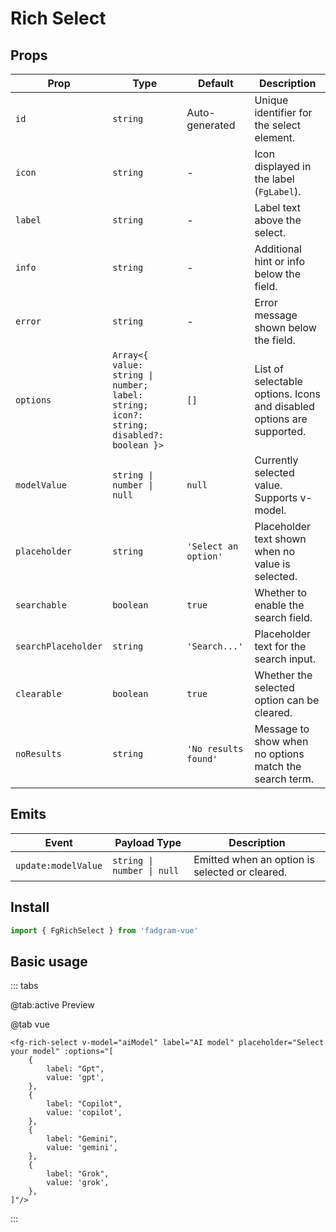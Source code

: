 <script setup lang="ts">
    import { ref } from 'vue';
    const options = ref([
        {
            label: "Gpt",
            value: 'gpt',
        },
        {
            label:"Copilot",
            value: 'copilot',
        },
        {
            label: "Gemini",
            value: 'gemini'
        },
        {
            label: "Grok",
            value: 'grok',
        },
    ]);

    const aiModel = ref('');
</script>

# Rich Select

## Props

| Prop                | Type                                                                                   | Default              | Description                                                           |
| ------------------- | -------------------------------------------------------------------------------------- | -------------------- | --------------------------------------------------------------------- |
| `id`                | `string`                                                                               | Auto-generated       | Unique identifier for the select element.                             |
| `icon`              | `string`                                                                               | -                    | Icon displayed in the label (`FgLabel`).                              |
| `label`             | `string`                                                                               | -                    | Label text above the select.                                          |
| `info`              | `string`                                                                               | -                    | Additional hint or info below the field.                              |
| `error`             | `string`                                                                               | -                    | Error message shown below the field.                                  |
| `options`           | `Array<{ value: string \| number; label: string; icon?: string; disabled?: boolean }>` | `[]`                 | List of selectable options. Icons and disabled options are supported. |
| `modelValue`        | `string \| number \| null`                                                             | `null`               | Currently selected value. Supports v-model.                           |
| `placeholder`       | `string`                                                                               | `'Select an option'` | Placeholder text shown when no value is selected.                     |
| `searchable`        | `boolean`                                                                              | `true`               | Whether to enable the search field.                                   |
| `searchPlaceholder` | `string`                                                                               | `'Search...'`        | Placeholder text for the search input.                                |
| `clearable`         | `boolean`                                                                              | `true`               | Whether the selected option can be cleared.                           |
| `noResults`         | `string`                                                                               | `'No results found'` | Message to show when no options match the search term.                |

## Emits

| Event               | Payload Type               | Description                                    |
| ------------------- | -------------------------- | ---------------------------------------------- |
| `update:modelValue` | `string \| number \| null` | Emitted when an option is selected or cleared. |

## Install

```ts
import { FgRichSelect } from 'fadgram-vue'
```

## Basic usage

::: tabs

@tab:active Preview

<fg-rich-select v-model="aiModel" label="AI model" placeholder="Select your model" :options="options"/>

@tab vue

```vue
<fg-rich-select v-model="aiModel" label="AI model" placeholder="Select your model" :options="[
    {
        label: "Gpt",
        value: 'gpt',
    },
    {
        label: "Copilot",
        value: 'copilot',
    },
    {
        label: "Gemini",
        value: 'gemini',
    },
    {
        label: "Grok",
        value: 'grok',
    },
]"/>
```

:::
